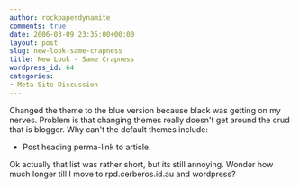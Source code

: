```yaml
---
author: rockpaperdynamite
comments: true
date: 2006-03-09 23:35:00+00:00
layout: post
slug: new-look-same-crapness
title: New Look - Same Crapness
wordpress_id: 64
categories:
- Meta-Site Discussion
---
```


Changed the theme to the blue version because black was getting on my nerves.
Problem is that changing themes really doesn't get around the crud that is blogger. Why can't the default themes include:



	
  * Post heading perma-link to article.


Ok actually that list was rather short, but its still annoying. Wonder how much longer till I move to rpd.cerberos.id.au and wordpress?
